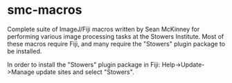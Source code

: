 # smc-macros
Complete suite of ImageJ/Fiji macros written by Sean McKinney for performing various image processing tasks at the Stowers Institute.
Most of these macros require Fiji, and many require the "Stowers" plugin package to be installed.  

In order to install the "Stowers" plugin package in Fiji:
Help->Update->Manage update sites and select "Stowers".
